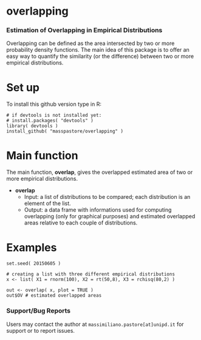 # overlapping
### Estimation of Overlapping in Empirical Distributions

Overlapping can be defined as the area intersected by two or more probability density functions. The main idea of this package is to offer an easy way to quantify the similarity (or the difference) between two or more empirical distributions.

# Set up

To install this github version type in R:

```{r}
# if devtools is not installed yet: 
# install.packages( "devtools" )  
library( devtools )
install_github( "masspastore/overlapping" )
```

# Main function

The main function, **overlap**, gives the overlapped estimated area of two or more empirical distributions.

* **overlap**
    + Input: a list of distributions to be compared; each distribution is an element of the list.
    + Output: a data frame with informations used for computing overlapping (only for graphical purposes) and estimated overlapped areas relative to each couple of distributions.
     

# Examples

```{r}
set.seed( 20150605 )

# creating a list with three different empirical distributions
x <- list( X1 = rnorm(100), X2 = rt(50,8), X3 = rchisq(80,2) )

out <- overlap( x, plot = TRUE )
out$OV # estimated overlapped areas
```

### Support/Bug Reports

Users may contact the author at `massimiliano.pastore[at]unipd.it` for support or to report issues.

